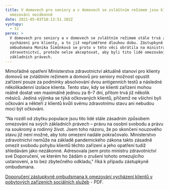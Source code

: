 ```yaml
---
title: V domovech pro seniory a v domovech se zvláštním režimem jsou klienti
  omezováni nezákonně
date: 2021-05-03T10:13:51.102Z
vystupy:
  - tz
perex: >
  V domovech pro seniory a v domovech se zvláštním režimem stále trvá zákaz
  vycházení pro klienty, a to již nepřiměřené dlouhou dobu. Zástupkyně
  ombudsmana Monika Šimůnková se proto v této věci obrátila na ministra
  zdravotnictví, protože nelze akceptovat, aby byli tito lidé omezováni ve svých
  základních právech.
---
```

Mimořádné opatření Ministerstva zdravotnictví aktuálně stanoví pro klienty domovů se zvláštním režimem a domovů pro seniory možnost opustit zařízení pouze za podmínky absolvování dvou antigenních testů a následné několikadenní izolace klienta. Tento stav, kdy se klienti zařízení mohou reálně dostat ven maximálně jednou za 6–7 dní, přitom trvá již několik měsíců. Jediná výjimka se týká očkovaných klientů, přičemž ne všichni byli očkováni a někteří z klientů kvůli svému zdravotnímu stavu ani nebudou moci být očkováni.

“Na rozdíl od zbytku populace jsou tito lidé stále zásadním způsobem omezováni na svých základních právech – právu na osobní svobodu a právu na soukromý a rodinný život. Jsem toho názoru, že po skončení nouzového stavu již není možné, aby toto omezení nadále pokračovalo. Ministerstvo zdravotnictví nemůže na základě pandemického zákona takto zásadně omezit svobodu pohybu klientů těchto zařízení a jeho opatření tudíž shledávám jako nezákonné. Adresovala jsem proto ministru zdravotnictví své Doporučení, ve kterém ho žádám o zrušení tohoto omezujícího ustanovení, a to bez zbytečného odkladu," říká k případu zástupkyně ombudsmana. 

[Doporučení zástupkyně ombudsmana k omezování vycházení klientů v pobytových zařízeních sociálních služeb](https://www.ochrance.cz/uploads-import/ESO/doporu%C4%8Den%C3%AD_z%C3%A1kaz_vych%C3%A1zen%C3%AD_final_15_2021_final_27_04.pdf) - PDF.

[](https://www.ochrance.cz/uploads-import/ESO/doporu%C4%8Den%C3%AD_z%C3%A1kaz_vych%C3%A1zen%C3%AD_final_15_2021_final_27_04.pdf)